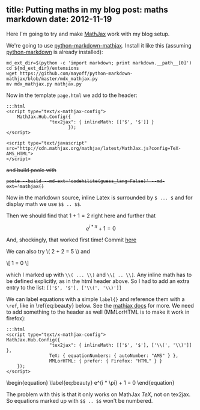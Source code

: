 title: Putting maths in my blog
post: maths markdown
date: 2012-11-19
---

Here I'm going to try and make [MathJax][] work with my blog setup.

[MathJax]: http://www.mathjax.org/

We're going to use [python-markdown-mathjax][]. Install it like this
(assuming [python-markdown][] is already installed):

    md_ext_dir=$(python -c 'import markdown; print markdown.__path__[0]')
    cd ${md_ext_dir}/extensions
    wget https://github.com/mayoff/python-markdown-mathjax/blob/master/mdx_mathjax.py
    mv mdx_mathjax.py mathjax.py

[python-markdown-mathjax]: https://github.com/mayoff/python-markdown-mathjax
[python-markdown]: http://pypi.python.org/pypi/Markdown/

Now in the template `page.html` we add to the header:

    :::html
    <script type="text/x-mathjax-config">
        MathJax.Hub.Config({
                    "tex2jax": { inlineMath: [['$', '$']] }
                           });
    </script>

    <script type="text/javascript"
    src="http://cdn.mathjax.org/mathjax/latest/MathJax.js?config=TeX-AMS_HTML">
    </script>

<s>and build poole with

    poole --build --md-ext='codehilite(guess_lang=False)' --md-ext='mathjax()
</s>

Now in the markdown source, inline Latex is surrounded by `$ ... $` and for
display math we use `$$ .. $$`.

Then we should find that $1 + 1 = 2$ right here and further that

$$ e^{i * \pi} + 1 = 0 $$

And, shockingly, that worked first time! Commit [here](https://github.com/aaren/web/commit/b9feafb)

We can also try \\( 2 + 2 = 5 \\) and

\\[ 1 = 0 \\]

which I marked up with `\\( ... \\)` and `\\[ .. \\]`. Any inline
math has to be defined explicitly, as in the html header above. So
I had to add an extra entry to the list: `[['$', '$'], ['\\(', '\\)']]`

We can label equations with a simple `label{}` and reference them
with a `\ref`, like in \ref{eq:beauty} below. See the 
[mathjax docs][mathjax-tex] for more. We need to add something to 
the header as well (MMLorHTML is to make it work in firefox):

[mathjax-tex]: http://docs.mathjax.org/en/latest/tex.html

    :::html
    <script type="text/x-mathjax-config">
    MathJax.Hub.Config({
                    "tex2jax": { inlineMath: [['$', '$'], ['\\(', '\\)']] },
                    TeX: { equationNumbers: { autoNumber: "AMS" } },
                    MMLorHTML: { prefer: { Firefox: "HTML" } }
        });
    </script>

\begin{equation}
\label{eq:beauty}
e^{i * \pi} + 1 = 0 
\end{equation}

The problem with this is that it only works on MathJax *TeX*, not on
tex2jax. So equations marked up with `$$ .. $$` won't be numbered.

